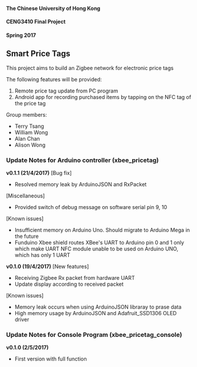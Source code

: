#### The Chinese University of Hong Kong
#### CENG3410 Final Project
#### Spring 2017
## Smart Price Tags
This project aims to build an Zigbee network for electronic price tags

The following features will be provided:
1. Remote price tag update from PC program
2. Android app for recording purchased items by tapping on the NFC tag of the price tag

Group members:
- Terry Tsang
- William Wong
- Alan Chan
- Alison Wong

### Update Notes for Arduino controller (xbee_pricetag)
**v0.1.1 (21/4/2017)**
[Bug fix]
- Resolved memory leak by ArduinoJSON and RxPacket

[Miscellaneous]
- Provided switch of debug message on software serial pin 9, 10

[Known issues]
- Insufficient memory on Arduino Uno. Should migrate to Arduino Mega in the future
- Funduino Xbee shield routes XBee's UART to Arduino pin 0 and 1 only which make UART NFC module unable to be used on Arduino UNO, which has only 1 UART

**v0.1.0 (19/4/2017)**
[New features]
- Receiving Zigbee Rx packet from hardware UART
- Update display according to received packet

[Known issues]
- Memory leak occurs when using ArduinoJSON libraray to prase data
- High memory usage by ArduinoJSON and Adafruit_SSD1306 OLED driver

### Update Notes for Console Program (xbee_pricetag_console)
**v0.1.0 (2/5/2017)**
- First version with full function
